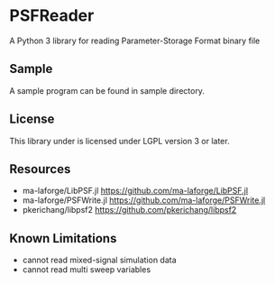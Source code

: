 # PSFReader
A Python 3 library for reading Parameter-Storage Format binary file

## Sample
A sample program can be found in sample directory.

## License
This library under is licensed under LGPL version 3 or later.

## Resources

- ma-laforge/LibPSF.jl https://github.com/ma-laforge/LibPSF.jl
- ma-laforge/PSFWrite.jl https://github.com/ma-laforge/PSFWrite.jl
- pkerichang/libpsf2 https://github.com/pkerichang/libpsf2

## Known Limitations
- cannot read mixed-signal simulation data
- cannot read multi sweep variables
